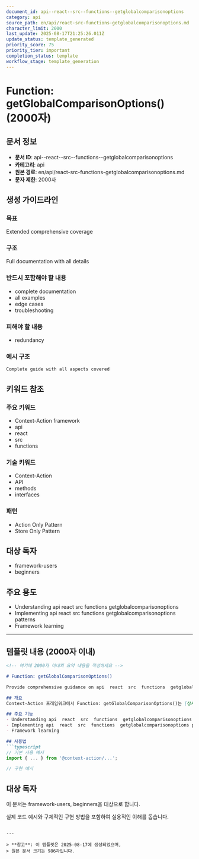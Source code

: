 ```yaml
---
document_id: api--react--src--functions--getglobalcomparisonoptions
category: api
source_path: en/api/react-src-functions-getglobalcomparisonoptions.md
character_limit: 2000
last_update: 2025-08-17T21:25:26.011Z
update_status: template_generated
priority_score: 75
priority_tier: important
completion_status: template
workflow_stage: template_generation
---
```


# Function: getGlobalComparisonOptions() (2000자)

## 문서 정보
- **문서 ID**: api--react--src--functions--getglobalcomparisonoptions
- **카테고리**: api
- **원본 경로**: en/api/react-src-functions-getglobalcomparisonoptions.md
- **문자 제한**: 2000자

## 생성 가이드라인

### 목표
Extended comprehensive coverage

### 구조
Full documentation with all details

### 반드시 포함해야 할 내용
- complete documentation
- all examples
- edge cases
- troubleshooting

### 피해야 할 내용  
- redundancy

### 예시 구조
```
Complete guide with all aspects covered
```

## 키워드 참조

### 주요 키워드
- Context-Action framework
- api
- react
- src
- functions

### 기술 키워드
- Context-Action
- API
- methods
- interfaces

### 패턴
- Action Only Pattern
- Store Only Pattern

## 대상 독자
- framework-users
- beginners

## 주요 용도
- Understanding api  react  src  functions  getglobalcomparisonoptions
- Implementing api  react  src  functions  getglobalcomparisonoptions patterns
- Framework learning

---

## 템플릿 내용 (2000자 이내)

```markdown
<!-- 여기에 2000자 이내의 요약 내용을 작성하세요 -->

# Function: getGlobalComparisonOptions()

Provide comprehensive guidance on api  react  src  functions  getglobalcomparisonoptions

## 개요
Context-Action 프레임워크에서 Function: getGlobalComparisonOptions()는 [상세 설명]의 역할을 담당합니다.

## 주요 기능
- Understanding api  react  src  functions  getglobalcomparisonoptions
- Implementing api  react  src  functions  getglobalcomparisonoptions patterns
- Framework learning

## 사용법
```typescript
// 기본 사용 예시
import { ... } from '@context-action/...';

// 구현 예시
```

## 대상 독자
이 문서는 framework-users, beginners을 대상으로 합니다.

실제 코드 예시와 구체적인 구현 방법을 포함하여 실용적인 이해를 돕습니다.
```

---

> **참고**: 이 템플릿은 2025-08-17에 생성되었으며, 
> 원본 문서 크기는 986자입니다.
